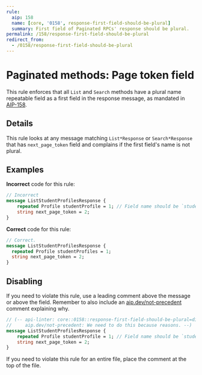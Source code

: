 ```yaml
---
rule:
  aip: 158
  name: [core, '0158', response-first-field-should-be-plural]
  summary: First field of Paginated RPCs' response should be plural.
permalink: /158/response-first-field-should-be-plural
redirect_from:
  - /0158/response-first-field-should-be-plural
---
```


# Paginated methods: Page token field
This rule enforces that all `List` and `Search` methods have a plural name repeatable field as a first field in the response message, as mandated in [AIP-158][].

## Details

This rule looks at any message matching `List*Response` or `Search*Response` that has `next_page_token` field and complains if the first field's name is not plural.

## Examples

**Incorrect** code for this rule:

```proto
// Incorrect
message ListStudentProfilesResponse {
    repeated Profile studentProfile = 1; // Field name should be `studentProfiles`.
    string next_page_token = 2;
}
```

**Correct** code for this rule:

```proto
// Correct.
message ListStudentProfilesResponse {
  repeated Profile studentProfiles = 1;
  string next_page_token = 2;
}
```

## Disabling
If you need to violate this rule, use a leading comment above the message or above the field. 
Remember to also include an [aip.dev/not-precedent][] comment explaining why.

```proto
// (-- api-linter: core::0158::response-first-field-should-be-plural=disabled
//     aip.dev/not-precedent: We need to do this because reasons. --)
message ListStudentProfilesResponse {
    repeated Profile studentProfile = 1; // Field name should be `studentProfiles`.
    string next_page_token = 2;
}
```

If you need to violate this rule for an entire file, place the comment at the
top of the file.

[aip-158]: https://aip.dev/158
[aip.dev/not-precedent]: https://aip.dev/not-precedent
